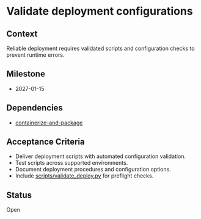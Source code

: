 # Validate deployment configurations

## Context
Reliable deployment requires validated scripts and configuration checks to prevent runtime errors.

## Milestone
- 2027-01-15

## Dependencies
- [containerize-and-package](containerize-and-package.md)

## Acceptance Criteria
- Deliver deployment scripts with automated configuration validation.
- Test scripts across supported environments.
- Document deployment procedures and configuration options.
- Include [scripts/validate_deploy.py](../../scripts/validate_deploy.py) for
  preflight checks.

## Status
Open
